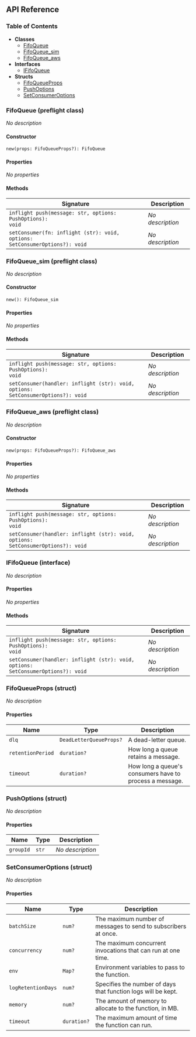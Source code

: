 ## API Reference

### Table of Contents

- **Classes**
  - <a href="#@winglibs/fifoqueue.FifoQueue">FifoQueue</a>
  - <a href="#@winglibs/fifoqueue.FifoQueue_sim">FifoQueue_sim</a>
  - <a href="#@winglibs/fifoqueue.FifoQueue_aws">FifoQueue_aws</a>
- **Interfaces**
  - <a href="#@winglibs/fifoqueue.IFifoQueue">IFifoQueue</a>
- **Structs**
  - <a href="#@winglibs/fifoqueue.FifoQueueProps">FifoQueueProps</a>
  - <a href="#@winglibs/fifoqueue.PushOptions">PushOptions</a>
  - <a href="#@winglibs/fifoqueue.SetConsumerOptions">SetConsumerOptions</a>

### FifoQueue (preflight class) <a class="wing-docs-anchor" id="@winglibs/fifoqueue.FifoQueue"></a>

*No description*

#### Constructor

```
new(props: FifoQueueProps?): FifoQueue
```

#### Properties

*No properties*

#### Methods

| **Signature** | **Description** |
| --- | --- |
| <code>inflight push(message: str, options: PushOptions): void</code> | *No description* |
| <code>setConsumer(fn: inflight (str): void, options: SetConsumerOptions?): void</code> | *No description* |

### FifoQueue_sim (preflight class) <a class="wing-docs-anchor" id="@winglibs/fifoqueue.FifoQueue_sim"></a>

*No description*

#### Constructor

```
new(): FifoQueue_sim
```

#### Properties

*No properties*

#### Methods

| **Signature** | **Description** |
| --- | --- |
| <code>inflight push(message: str, options: PushOptions): void</code> | *No description* |
| <code>setConsumer(handler: inflight (str): void, options: SetConsumerOptions?): void</code> | *No description* |

### FifoQueue_aws (preflight class) <a class="wing-docs-anchor" id="@winglibs/fifoqueue.FifoQueue_aws"></a>

*No description*

#### Constructor

```
new(props: FifoQueueProps?): FifoQueue_aws
```

#### Properties

*No properties*

#### Methods

| **Signature** | **Description** |
| --- | --- |
| <code>inflight push(message: str, options: PushOptions): void</code> | *No description* |
| <code>setConsumer(handler: inflight (str): void, options: SetConsumerOptions?): void</code> | *No description* |

### IFifoQueue (interface) <a class="wing-docs-anchor" id="@winglibs/fifoqueue.IFifoQueue"></a>

*No description*

#### Properties

*No properties*

#### Methods

| **Signature** | **Description** |
| --- | --- |
| <code>inflight push(message: str, options: PushOptions): void</code> | *No description* |
| <code>setConsumer(handler: inflight (str): void, options: SetConsumerOptions?): void</code> | *No description* |

### FifoQueueProps (struct) <a class="wing-docs-anchor" id="@winglibs/fifoqueue.FifoQueueProps"></a>

*No description*

#### Properties

| **Name** | **Type** | **Description** |
| --- | --- | --- |
| <code>dlq</code> | <code>DeadLetterQueueProps?</code> | A dead-letter queue. |
| <code>retentionPeriod</code> | <code>duration?</code> | How long a queue retains a message. |
| <code>timeout</code> | <code>duration?</code> | How long a queue's consumers have to process a message. |

### PushOptions (struct) <a class="wing-docs-anchor" id="@winglibs/fifoqueue.PushOptions"></a>

*No description*

#### Properties

| **Name** | **Type** | **Description** |
| --- | --- | --- |
| <code>groupId</code> | <code>str</code> | *No description* |

### SetConsumerOptions (struct) <a class="wing-docs-anchor" id="@winglibs/fifoqueue.SetConsumerOptions"></a>

*No description*

#### Properties

| **Name** | **Type** | **Description** |
| --- | --- | --- |
| <code>batchSize</code> | <code>num?</code> | The maximum number of messages to send to subscribers at once. |
| <code>concurrency</code> | <code>num?</code> | The maximum concurrent invocations that can run at one time. |
| <code>env</code> | <code>Map<str>?</code> | Environment variables to pass to the function. |
| <code>logRetentionDays</code> | <code>num?</code> | Specifies the number of days that function logs will be kept. |
| <code>memory</code> | <code>num?</code> | The amount of memory to allocate to the function, in MB. |
| <code>timeout</code> | <code>duration?</code> | The maximum amount of time the function can run. |

